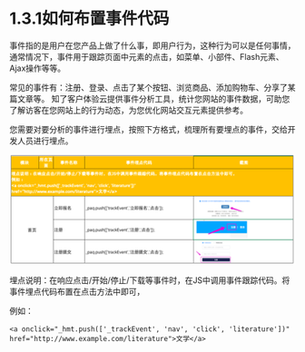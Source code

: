 # 1.3.1如何布置事件代码

事件指的是用户在您产品上做了什么事，即用户行为，这种行为可以是任何事情，通常情况下，事件用于跟踪页面中元素的点击，如菜单、小部件、Flash元素、Ajax操作等等。

常见的事件有：注册、登录、点击了某个按钮、浏览商品、添加购物车、分享了某篇文章等。 知了客户体验云提供事件分析工具，统计您网站的事件数据，可助您了解访客在您网站上的行为动态，为您优化网站交互元素提供参考。 

您需要对要分析的事件进行埋点，按照下方格式，梳理所有要埋点的事件，交给开发人员进行埋点。

![&#x4E8B;&#x4EF6;&#x4EE3;&#x7801;&#x57CB;&#x70B9;&#x7EDF;&#x8BA1;&#x8868;](../../.gitbook/assets/image%20%2811%29.png)

埋点说明：在响应点击/开始/停止/下载等事件时，在JS中调用事件跟踪代码。将事件埋点代码布置在点击方法中即可， 

例如：

```text
<a onclick="_hmt.push(['_trackEvent', 'nav', 'click', 'literature'])"
href="http://www.example.com/literature">文学</a>
```



